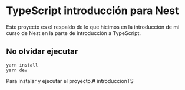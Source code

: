 # TypeScript introducción para Nest
Este proyecto es el respaldo de lo que hicimos en la introducción de mi curso de Nest en la parte de introducción a TypeScript.

## No olvidar ejecutar
```
yarn install
yarn dev
```

Para instalar y ejecutar el proyecto.# introduccionTS
